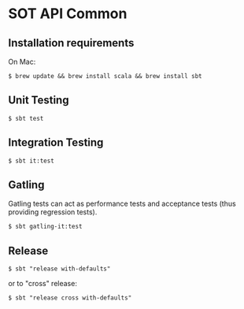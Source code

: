 SOT API Common
==============

Installation requirements
-------------------------
On Mac:
```
$ brew update && brew install scala && brew install sbt
```

Unit Testing
------------
```
$ sbt test
```

Integration Testing
-------------------
```
$ sbt it:test
```

Gatling
-------
Gatling tests can act as performance tests and acceptance tests (thus providing regression tests).
```
$ sbt gatling-it:test
```

Release
-------
```
$ sbt "release with-defaults"
```
or to "cross" release:
```
$ sbt "release cross with-defaults"
```